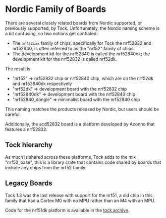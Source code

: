 Nordic Family of Boards
=======================

There are several closely related boards from Nordic supported, or previously
supported, by Tock. Unfortunately, the Nordic naming scheme is a bit confusing,
so two notions get conflated:

  - The `nrf52xxx` family of chips, specifically for Tock the nrf52832 and nrf52840, is often referred to as the "nrf52" family of chips.
  - The development kit for the nrf52840 is called the nrf52840dk; the development kit for the nrf52832 is called nrf52dk.

The result is:

  - "nrf52" => nrf52832 chip or nrf52840 chip, which are on the nrf52dk and nrf52840dk respectively
  - "nrf52dk" => development board with the nrf52832 chip
  - "nrf52840dk" => development board with the nrf52840 chip
  - "nrf52840_dongle" => minimalist board with the nrf52840 chip

This naming matches the products released by Nordic, but users should be careful.

Additionally, the acd52832 board is a platform developed by Aconno that
features a nrf52832.


Tock hierarchy
--------------

As much is shared across these platforms, Tock adds to the mix "nrf52_base",
this is a library crate that contains code shared by boards that include any
chips from the nrf52 family.


Legacy Boards
-------------

Tock 1.3 was the last release with support for the nrf51, a old chip in this
family that had a Cortex M0 with no MPU rather than an M4 with an MPU.

Code for the nrf51dk platform is available in the
[tock archive](https://github.com/tock/tock-archive/tree/master/nrf51dk).
